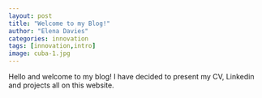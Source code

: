 ```yaml
---
layout: post
title: "Welcome to my Blog!"
author: "Elena Davies"
categories: innovation
tags: [innovation,intro]
image: cuba-1.jpg
---
```


Hello and welcome to my blog! I have decided to present my CV, Linkedin and projects all on this website. 